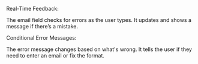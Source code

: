 Real-Time Feedback:

The email field checks for errors as the user types. It updates and shows a message if there’s a mistake.

Conditional Error Messages:

The error message changes based on what's wrong. It tells the user if they need to enter an email or fix the format.